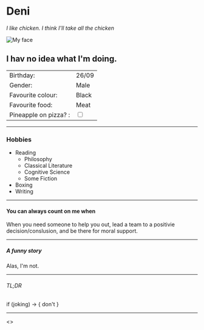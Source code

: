 # Deni  

*I like chicken. I think I'll take all the chicken* 

![My face](markdown-challenge/deni.jpeg)

## I hav no idea what I'm doing.

|   |   |
|---|---|
| Birthday: | 26/09   |    
| Gender: | Male   |
| Favourite colour:  | Black   |
| Favourite food:  | Meat  |
| Pineapple on pizza? : | <input type="checkbox" unchecked> |


---

### Hobbies
* Reading
  * Philosophy
  * Classical Literature
  * Cognitive Science
  * Some Fiction
* Boxing 
* Writing

---

#### You can always count on me when
When you need someone to help you out, lead a team to a positivie decision/conslusion, and be there for moral support. 

---

##### A funny story
Alas, I'm not.

---

###### TL;DR
if (joking) ->
{
    don't
}

--- 



<<previous>>

